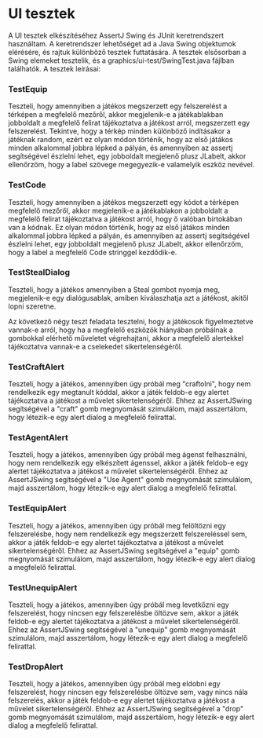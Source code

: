 # UI tesztek

A UI tesztek elkészítéséhez AssertJ Swing és JUnit keretrendszert használtam. A keretrendszer lehetőséget ad a Java Swing objektumok elérésére, és rajtuk különböző tesztek futtatására.
A tesztek elsősorban a Swing elemeket tesztelik, és a graphics/ui-test/SwingTest.java fájlban találhatók.
A tesztek leírásai:

### TestEquip
Teszteli, hogy amennyiben a játékos megszerzett egy felszerelést a térképen a megfelelő mezőről, akkor megjelenik-e a játékablakban jobboldalt a megfelelő felirat tájékoztatva a játékost arról, megszerzett egy felszerelést.
Tekintve, hogy a térkép minden különböző indításakor a játéknak random, ezért ez olyan módon történik, hogy az első játákos minden alkalommal jobbra lépked a pályán, és amennyiben az assertj segítségével észlelni lehet, egy jobboldalt megjelenő plusz JLabelt, akkor ellenőrzöm, hogy a label szövege megegyezik-e valamelyik eszköz nevével.

### TestCode
Teszteli, hogy amennyiben a játékos megszerzett egy kódot a térképen megfelelő mezőről, akkor megjelenik-e a játékablakon a jobboldalt a megfelelő felirat tájékoztatva a játékost arról, hogy ő valóban birtokában van a kódnak.
Ez olyan módon történik, hogy az első játákos minden alkalommal jobbra lépked a pályán, és amennyiben az assertj segítségével észlelni lehet, egy jobboldalt megjelenő plusz JLabelt, akkor ellenőrzöm, hogy a label a megfelelő Code stringgel kezdődik-e.

### TestStealDialog
Teszteli, hogy a játékos amennyiben a Steal gombot nyomja meg, megjelenik-e egy dialógusablak, amiben kiválaszhatja azt a játékost, akitől lopni szeretne.

Az következő négy teszt feladata tesztelni, hogy a játékosok figyelmeztetve vannak-e arról, hogy ha a megfelelő eszközök hiányában próbálnak a gombokkal elérhető műveletet végrehajtani, akkor a megfelelő alertekkel tájékoztatva vannak-e a cselekedet sikertelenségéről.

### TestCraftAlert
Teszteli, hogy a játékos, amennyiben úgy próbál meg "craftolni", hogy nem rendelkezik egy megtanult kóddal, akkor a játék feldob-e egy alertet tájékoztatva a játékost a művelet sikertelenségéről. Ehhez az AssertJSwing segítségével a "craft" gomb megnyomását szimulálom, majd asszertálom, hogy létezik-e egy alert dialog a megfelelő felirattal.

### TestAgentAlert
Teszteli, hogy a játékos, amennyiben úgy próbál meg ágenst felhasználni, hogy nem rendelkezik egy elkészített ágenssel, akkor a játék feldob-e egy alertet tájékoztatva a játékost a művelet sikertelenségéről. Ehhez az AssertJSwing segítségével a "Use Agent" gomb megnyomását szimulálom, majd asszertálom, hogy létezik-e egy alert dialog a megfelelő felirattal.

### TestEquipAlert
Teszteli, hogy a játékos, amennyiben úgy próbál meg felöltözni egy felszerelésbe, hogy nem rendelkezik egy megszerzett felszereléssel sem, akkor a játék feldob-e egy alertet tájékoztatva a játékost a művelet sikertelenségéről. Ehhez az AssertJSwing segítségével a "equip" gomb megnyomását szimulálom, majd asszertálom, hogy létezik-e egy alert dialog a megfelelő felirattal.

### TestUnequipAlert
Teszteli, hogy a játékos, amennyiben úgy próbál meg levetkőzni egy felszerelést, hogy nincsen egy felszerelésbe öltözve sem, akkor a játék feldob-e egy alertet tájékoztatva a játékost a művelet sikertelenségéről. Ehhez az AssertJSwing segítségével a "unequip" gomb megnyomását szimulálom, majd asszertálom, hogy létezik-e egy alert dialog a megfelelő felirattal.

### TestDropAlert
Teszteli, hogy a játékos, amennyiben úgy próbál meg eldobni egy felszerelést, hogy nincsen egy felszerelésbe öltözve sem, vagy nincs nála felszerelés, akkor a játék feldob-e egy alertet tájékoztatva a játékost a művelet sikertelenségéről. Ehhez az AssertJSwing segítségével a "drop" gomb megnyomását szimulálom, majd asszertálom, hogy létezik-e egy alert dialog a megfelelő felirattal.